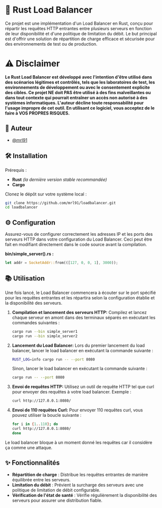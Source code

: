 # 🔄 Rust Load Balancer

Ce projet est une implémentation d'un Load Balancer en Rust, conçu pour répartir les requêtes HTTP entrantes entre plusieurs serveurs en fonction de leur disponibilité et d'une politique de limitation du débit. Le but principal est d'offrir une solution de répartition de charge efficace et sécurisée pour des environnements de test ou de production.

# ⚠️ Disclaimer

**Le Rust Load Balancer est développé avec l'intention d'être utilisé dans des scénarios légitimes et contrôlés, tels que les laboratoires de test, les environnements de développement ou avec le consentement explicite des cibles. Ce projet NE doit PAS être utilisé à des fins malveillantes ou dans tout contexte qui pourrait entraîner un accès non autorisé à des systèmes informatiques. L'auteur décline toute responsabilité pour l'usage impropre de cet outil. En utilisant ce logiciel, vous acceptez de le faire à VOS PROPRES RISQUES.**

## 👥 Auteur

- [@mrl91](https://github.com/mrl91)

## 🛠️ Installation

Prérequis :

- **Rust** *(la dernière version stable recommandée)*
- **Cargo**

Clonez le dépôt sur votre système local :

```sh
git clone https://github.com/mrl91/loadbalancer.git
cd loadbalancer
```

## ⚙️ Configuration

Assurez-vous de configurer correctement les adresses IP et les ports des serveurs HTTP dans votre configuration du Load Balancer. Ceci peut être fait en modifiant directement dans le code source avant la compilation.

**bin/simple_server().rs :**

```rust
let addr = SocketAddr::from(([127, 0, 0, 1], 3000));
```

## 📚 Utilisation

Une fois lancé, le Load Balancer commencera à écouter sur le port spécifié pour les requêtes entrantes et les répartira selon la configuration établie et la disponibilité des serveurs.

   1. **Compilation et lancement des serveurs HTTP:**
      Compilez et lancez chaque serveur en amont dans des terminaux séparés en exécutant les commandes suivantes :
      ```sh
      cargo run --bin simple_server1
      cargo run --bin simple_server2
      ```

   2. **Lancement du Load Balancer:**
      Lors du premier lancement du load balancer, lancer le load balancer en exécutant la commande suivante : 
      ```sh
      RUST_LOG=info cargo run -- --port 8080
      ```

      Sinon, lancer le load balancer en exécutant la commande suivante :
      ```sh
      cargo run -- --port 8080
      ```

   3. **Envoi de requêtes HTTP:**
      Utilisez un outil de requête HTTP tel que curl pour envoyer des requêtes à votre load balancer. Exemple :
      ```sh
      curl http://127.0.0.1:8080/
      ```

   4. **Envoi de 110 requêtes Curl:**
      Pour envoyer 110 requêtes curl, vous pouvez utiliser la boucle suivante :
      ```sh
      for i in {1..110}; do
      curl http://127.0.0.1:8080/
      done
      ```
   Le load balancer bloque à un moment donné les requêtes car il considère ça comme une attaque.

## ✨ Fonctionnalités

- **Répartition de charge** : Distribue les requêtes entrantes de manière équilibrée entre les serveurs.
- **Limitation du débit** : Prévient la surcharge des serveurs avec une politique de limitation de débit configurable.
- **Vérification de l'état de santé** : Vérifie régulièrement la disponibilité des serveurs pour assurer une distribution fiable.
